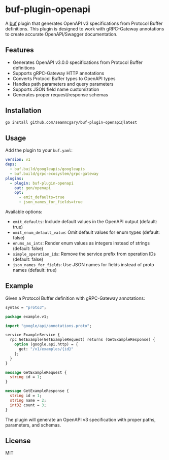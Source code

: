 # buf-plugin-openapi

A [buf](https://buf.build) plugin that generates OpenAPI v3 specifications from Protocol Buffer definitions. This plugin is designed to work with gRPC-Gateway annotations to create accurate OpenAPI/Swagger documentation.

## Features

- Generates OpenAPI v3.0.0 specifications from Protocol Buffer definitions
- Supports gRPC-Gateway HTTP annotations
- Converts Protocol Buffer types to OpenAPI types
- Handles path parameters and query parameters
- Supports JSON field name customization
- Generates proper request/response schemas

## Installation

```bash
go install github.com/seanmcgary/buf-plugin-openapi@latest
```

## Usage

Add the plugin to your `buf.yaml`:

```yaml
version: v1
deps:
  - buf.build/googleapis/googleapis
  - buf.build/grpc-ecosystem/grpc-gateway
plugins:
  - plugin: buf-plugin-openapi
    out: gen/openapi
    opt:
      - emit_defaults=true
      - json_names_for_fields=true
```

Available options:

- `emit_defaults`: Include default values in the OpenAPI output (default: true)
- `omit_enum_default_value`: Omit default values for enum types (default: false)
- `enums_as_ints`: Render enum values as integers instead of strings (default: false)
- `simple_operation_ids`: Remove the service prefix from operation IDs (default: false)
- `json_names_for_fields`: Use JSON names for fields instead of proto names (default: true)

## Example

Given a Protocol Buffer definition with gRPC-Gateway annotations:

```protobuf
syntax = "proto3";

package example.v1;

import "google/api/annotations.proto";

service ExampleService {
  rpc GetExample(GetExampleRequest) returns (GetExampleResponse) {
    option (google.api.http) = {
      get: "/v1/examples/{id}"
    };
  }
}

message GetExampleRequest {
  string id = 1;
}

message GetExampleResponse {
  string id = 1;
  string name = 2;
  int32 count = 3;
}
```

The plugin will generate an OpenAPI v3 specification with proper paths, parameters, and schemas.

## License

MIT 